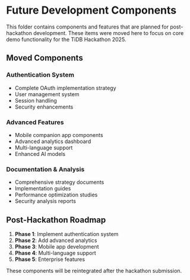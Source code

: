 # Future Development Components

This folder contains components and features that are planned for post-hackathon development. These items were moved here to focus on core demo functionality for the TiDB Hackathon 2025.

## Moved Components

### Authentication System
- Complete OAuth implementation strategy
- User management system
- Session handling
- Security enhancements

### Advanced Features
- Mobile companion app components
- Advanced analytics dashboard
- Multi-language support
- Enhanced AI models

### Documentation & Analysis
- Comprehensive strategy documents
- Implementation guides
- Performance optimization studies
- Security analysis reports

## Post-Hackathon Roadmap

1. **Phase 1**: Implement authentication system
2. **Phase 2**: Add advanced analytics
3. **Phase 3**: Mobile app development
4. **Phase 4**: Multi-language support
5. **Phase 5**: Enterprise features

These components will be reintegrated after the hackathon submission.